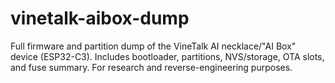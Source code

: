 # vinetalk-aibox-dump
Full firmware and partition dump of the VineTalk AI necklace/"AI Box" device (ESP32-C3). Includes bootloader, partitions, NVS/storage, OTA slots, and fuse summary. For research and reverse-engineering purposes.

